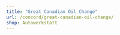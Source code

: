 ```yaml
---
title: "Great Canadian Oil Change"
url: /concord/great-canadian-oil-change/
shop: Autowerkstatt
---
```

